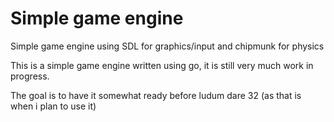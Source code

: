 # Simple game engine
Simple game engine using SDL for graphics/input and chipmunk for physics

This is a simple game engine written using go, it is still very much work in progress.

The goal is to have it somewhat ready before ludum dare 32 (as that is when i plan to use it)